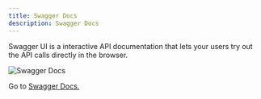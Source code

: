 ```yaml
---
title: Swagger Docs
description: Swagger Docs
---
```


Swagger UI is a interactive API documentation that lets your users try out the API calls directly in the browser.

![Swagger Docs](https://i.imgur.com/3UmjLka.png)

<p>
Go to
<a href="https://api.escuelajs.co/docs" target="_self">Swagger Docs.</a>
</p>

